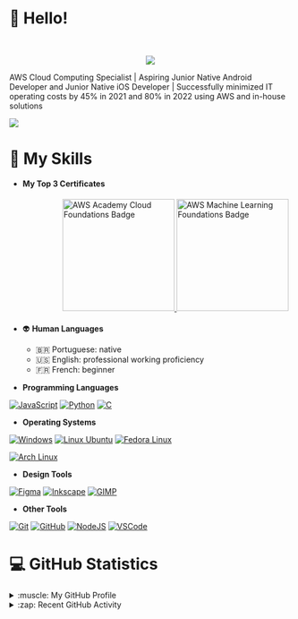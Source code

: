 # :wave: Hello!

<br>
<p align="center">
    <a href="#">
        <img src="https://readme-typing-svg.herokuapp.com?&font=IBM+Plex+Sans&color=2336BCF7&size=20&center=true&lines=I'm+a+Cloud+Computing+Specialist;I'm+a+Mobile+Developer+in+the+making;I'm+Pedro+Aguiar+%3A%29" />
    </a>
</p>


AWS Cloud Computing Specialist | Aspiring Junior Native Android Developer and Junior Native iOS Developer | Successfully minimized IT operating costs by 45% in 2021 and 80% in 2022 using AWS and in-house solutions


<a href="https://paguiar.link/linkedin">
    <img src="https://img.shields.io/badge/LinkedIn-2797CF?style=for-the-badge&logo=linkedin&logoColor=white" />
</a>


<br>


# :briefcase: My Skills

* **My Top 3 Certificates**

<div style="display:flex;justify-content:flex-end">

<div style="padding:5px">
    <a href="https://www.credly.com/badges/23e970b8-6366-4d43-a140-fa26e7b779ab/public_url"><img src="https://images.credly.com/size/340x340/images/73e4a58b-a8ef-41a3-a7db-9183dd269882/image.png" alt="AWS Academy Cloud Foundations Badge" width="200px">
    </a>
    <a href="https://www.credly.com/badges/a638862a-9087-48c7-a465-265642d8482a/public_url"><img src="https://images.credly.com/size/340x340/images/254b883a-44a3-4cec-b6f2-946a80522b39/image.png" alt="AWS Machine Learning Foundations Badge" width="200px">
    </a>
</div>

</div>

* :alien: **Human Languages**
    - :brazil: Portuguese: native
    - :us: English: professional working proficiency
    - :fr: French: beginner

* **Programming Languages**

[![JavaScript](https://img.shields.io/badge/JavaScript-FCDC00?style=for-the-badge&logo=javascript&logoColor=black)](#)
[![Python](https://img.shields.io/badge/Python-3776AB?style=for-the-badge&logo=python&logoColor=white)](#)
[![C](https://img.shields.io/badge/C-838382?style=for-the-badge&logo=C&logoColor=white)](#)

* **Operating Systems**

[![Windows](https://img.shields.io/badge/Windows-3B50D9?style=for-the-badge&logo=Windows&logoColor=black)](#)
[![Linux Ubuntu](https://img.shields.io/badge/Ubuntu%20Linux-E6531E?style=for-the-badge&logo=Ubuntu&logoColor=black)](#)
[![Fedora Linux](https://img.shields.io/badge/RHEL%20/%20Fedora%20Linux-e8221e?style=for-the-badge&logo=Fedora&logoColor=black)](#)

[![Arch Linux](https://img.shields.io/badge/Arch%20Linux-0B2541?style=for-the-badge&logo=arch-linux&logoColor=white)](#)


* **Design Tools**

[![Figma](https://img.shields.io/badge/Figma-731fde?style=for-the-badge&logo=figma&logoColor=white)](#)
[![Inkscape](https://img.shields.io/badge/Inkscape-191f2e?style=for-the-badge&logo=Inkscape&logoColor=white)](#)
[![GIMP](https://img.shields.io/badge/GIMP-454442?style=for-the-badge&logo=Gimp&logoColor=white)](#)

* **Other Tools**

[![Git](https://img.shields.io/badge/Git-E44C30.svg?&style=for-the-badge&logo=git&logoColor=white&Color=c95410)](#)
[![GitHub](https://img.shields.io/badge/GitHub-23121011.svg?&style=for-the-badge&logo=github&logoColor=white&color=283238)](#)
[![NodeJS](https://img.shields.io/badge/Node.js-339933?style=for-the-badge&logo=nodedotjs&logoColor=white)](#)
[![VSCode](https://img.shields.io/badge/VSCode-0060A0?style=for-the-badge&logo=VisualStudioCode&logoColor=white)](#)


# :computer: GitHub Statistics

<details>
    <summary> :muscle: My GitHub Profile</summary>



	    <img alt="Pedro's Github Stats" src="https://github-readme-stats.vercel.app/api?username=Paguiar735&show_icons=true&count_private=true&theme=algolia" height="192px"/>


	    <img alt="Pedro's most used Programming Languages" src="https://github-readme-stats.vercel.app/api/top-langs?username=Paguiar735&show_icons=true&locale=en&layout=compact&theme=algolia" alt="aastha12" height="192px"/>


 
</details>

<details>
    <summary> :zap: Recent GitHub Activity</summary>
    <p align="center">

        <a href="#"><img alt="Pedro Aguiar's Activity Graph" src="https://activity-graph.herokuapp.com/graph?username=Paguiar735&custom_title=Pedro+Aguiar's%20Contribution%20Graph&theme=react-dark" />
        </a>

    </p>
</details>
